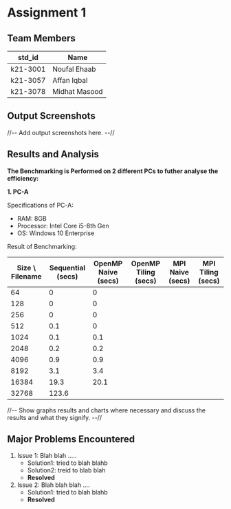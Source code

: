 # Assignment 1
## Team Members
|std_id|Name|
|--------|-|
|k21-3001|Noufal Ehaab|
|k21-3057|Affan Iqbal|
|k21-3078|Midhat Masood|
## Output Screenshots
//-- Add output screenshots here. --//
## Results and Analysis
**The Benchmarking is Performed on 2 different PCs to futher analyse the efficiency:**

**1. PC-A**

  Specifications of PC-A: 
  - RAM: 8GB
  - Processor: Intel Core i5-8th Gen
  - OS: Windows 10 Enterprise

  Result of Benchmarking:

  | Size \ Filename | Sequential (secs) | OpenMP Naive (secs) | OpenMP Tiling (secs) | MPI Naive (secs) | MPI Tiling (secs) |
  |--|-|-|-|-|-|
  | 64 | 0 | 0 |
  | 128 | 0 | 0 |
  | 256 | 0 | 0 |
  | 512 | 0.1 | 0 |
  | 1024 | 0.1 | 0.1 |
  | 2048 | 0.2 | 0.2 |
  | 4096 | 0.9 | 0.9 |
  | 8192 | 3.1 | 3.4 |
  | 16384 | 19.3 | 20.1 |
  | 32768 | 123.6 | 
  
//-- Show graphs results and charts where necessary and discuss the results and what they signify. --// 

## Major Problems Encountered
1. Issue 1: Blah blah .....
    - Solution1: tried to blah blahb
    - Solution2: treid to blab blah
    - **Resolved**
3. Issue 2: Blah blah blah ....
    - Solution1: tried to blah blahb
    - **Resolved**
